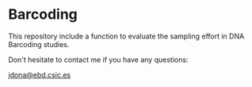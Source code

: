 Barcoding
=========

This repository include a function to evaluate the sampling effort in DNA Barcoding studies.


Don't hesitate to contact me if you have any questions:

jdona@ebd.csic.es
